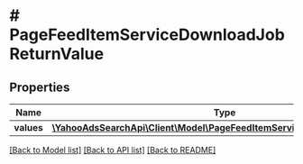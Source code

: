 # # PageFeedItemServiceDownloadJobReturnValue

## Properties

Name | Type | Description | Notes
------------ | ------------- | ------------- | -------------
**values** | [**\YahooAdsSearchApi\Client\Model\PageFeedItemServiceDownloadJobValue[]**](PageFeedItemServiceDownloadJobValue.md) |  | [optional] 

[[Back to Model list]](../../README.md#documentation-for-models) [[Back to API list]](../../README.md#documentation-for-api-endpoints) [[Back to README]](../../README.md)


